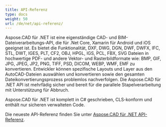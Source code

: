 ```yaml
---
title: API-Referenz
type: docs
weight: 50
url: /de/net/api-referenz/
---
```


Aspose.CAD für .NET ist eine eigenständige CAD- und BIM-Dateiverarbeitungs-API, die für .Net Core, Xamarin für Android und iOS geeignet ist.
Es bietet die Funktionalität, DXF, DWG, DGN, DWF, DWFX, IFC, STL, DWT, IGES, PLT, CF2, OBJ, HPGL, IGS, PCL, FBX, SVG Dateien in hochwertige PDF- und andere Vektor- und Rasterbildformate wie: BMP, GIF, JPG, JPEG, JP2, PNG, TIFF, PSD, DICOM, WEBP, WMF, EMF zu konvertieren.
Entwickler können spezifische Layouts und Layer aus den AutoCAD-Dateien auswählen und konvertieren sowie den gesamten Dateikonvertierungsprozess problemlos nachverfolgen.
Die Aspose.CAD für .NET API ist mehrfädig sicher und bereit für die parallele Stapelverarbeitung mit Unterstützung für Abbruch.

Aspose.CAD für .NET ist komplett in C# geschrieben, CLS-konform und enthält nur sicheren verwalteten Code.

Die neueste API-Referenz finden Sie unter [Aspose.CAD für .NET API-Referenz](https://reference.aspose.com/cad/net/).
